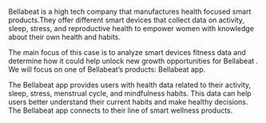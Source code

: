 Bellabeat is a high tech company that manufactures health focused smart products.They offer different smart devices that collect data on activity, sleep, stress, and reproductive health to empower women with knowledge about their own health and habits.

The main focus of this case is to analyze smart devices fitness data and determine how it could help unlock new growth opportunities for Bellabeat . We will focus on one of Bellabeat’s products: Bellabeat app.

The Bellabeat app provides users with health data related to their activity, sleep, stress, menstrual cycle, and mindfulness habits. This data can help users better understand their current habits and make healthy decisions. The Bellabeat app connects to their line of smart wellness products.
